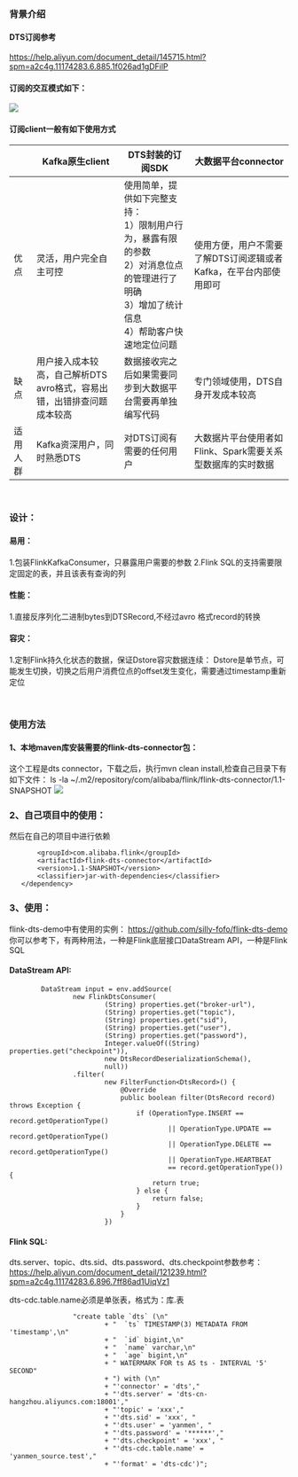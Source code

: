 ### 背景介绍

#### DTS订阅参考
https://help.aliyun.com/document_detail/145715.html?spm=a2c4g.11174283.6.885.1f026ad1gDFilP

#### 订阅的交互模式如下：
![](https://img-blog.csdnimg.cn/2021052811415379.png?x-oss-process=image/watermark,type_ZmFuZ3poZW5naGVpdGk,shadow_10,text_aHR0cHM6Ly9ibG9nLmNzZG4ubmV0L05pcHBsZXI=,size_16,color_FFFFFF,t_70#pic_center)

#### 订阅client一般有如下使用方式

|  |  Kafka原生client   | DTS封装的订阅SDK  | 大数据平台connector
| --- |  ----  | ----  |--- |
| 优点  | 灵活，用户完全自主可控 |使用简单，提供如下完整支持：<br>1）限制用户行为，暴露有限的参数 <br>2）对消息位点的管理进行了明确 <br> 3）增加了统计信息 <br> 4）帮助客户快速地定位问题 |使用方便，用户不需要了解DTS订阅逻辑或者Kafka，在平台内部使用即可 |
| 缺点  | 用户接入成本较高，自己解析DTS avro格式，容易出错，出错排查问题成本较高 |数据接收完之后如果需要同步到大数据平台需要再单独编写代码 |专门领域使用，DTS自身开发成本较高 |
| 适用人群  | Kafka资深用户，同时熟悉DTS |对DTS订阅有需要的任何用户 |大数据片平台使用者如Flink、Spark需要关系型数据库的实时数据 |

<br>

### 设计：

#### 易用：
1.包装FlinkKafkaConsumer，只暴露用户需要的参数
2.Flink SQL的支持需要限定固定的表，并且该表有查询的列
#### 性能：
1.直接反序列化二进制bytes到DTSRecord,不经过avro 格式record的转换
#### 容灾：
1.定制Flink持久化状态的数据，保证Dstore容灾数据连续：
Dstore是单节点，可能发生切换，切换之后用户消费位点的offset发生变化，需要通过timestamp重新定位

<br>

### 使用方法

#### 1、本地maven库安装需要的flink-dts-connector包：
这个工程是dts connector，下载之后，执行mvn clean install,检查自己目录下有如下文件：
ls -la ~/.m2/repository/com/alibaba/flink/flink-dts-connector/1.1-SNAPSHOT
![](https://img-blog.csdnimg.cn/20210528114129954.png?x-oss-process=image/watermark,type_ZmFuZ3poZW5naGVpdGk,shadow_10,text_aHR0cHM6Ly9ibG9nLmNzZG4ubmV0L05pcHBsZXI=,size_16,color_FFFFFF,t_70#pic_center)

### 2、自己项目中的使用：
然后在自己的项目中进行依赖
```<dependency>
       <groupId>com.alibaba.flink</groupId>
       <artifactId>flink-dts-connector</artifactId>
       <version>1.1-SNAPSHOT</version>
       <classifier>jar-with-dependencies</classifier>
   </dependency>

```


### 3、使用：

flink-dts-demo中有使用的实例： https://github.com/silly-fofo/flink-dts-demo 你可以参考下，有两种用法，一种是Flink底层接口DataStream API，一种是Flink SQL

#### DataStream API:

```
        DataStream input = env.addSource(
                new FlinkDtsConsumer(
                        (String) properties.get("broker-url"),
                        (String) properties.get("topic"),
                        (String) properties.get("sid"),
                        (String) properties.get("user"),
                        (String) properties.get("password"),
                        Integer.valueOf((String) properties.get("checkpoint")),
                        new DtsRecordDeserializationSchema(),
                        null))
                .filter(
                        new FilterFunction<DtsRecord>() {
                            @Override
                            public boolean filter(DtsRecord record) throws Exception {
                                if (OperationType.INSERT == record.getOperationType()
                                        || OperationType.UPDATE == record.getOperationType()
                                        || OperationType.DELETE == record.getOperationType()
                                        || OperationType.HEARTBEAT
                                        == record.getOperationType()) {
                                    return true;
                                } else {
                                    return false;
                                }
                            }
                        })
```

#### Flink SQL:

dts.server、topic、dts.sid、dts.password、dts.checkpoint参数参考：
https://help.aliyun.com/document_detail/121239.html?spm=a2c4g.11174283.6.896.7ff86ad1UiqVz1

dts-cdc.table.name必须是单张表，格式为：库.表

```
                "create table `dts` (\n"
                        + "  `ts` TIMESTAMP(3) METADATA FROM 'timestamp',\n"
                        + "  `id` bigint,\n"
                        + "  `name` varchar,\n"
                        + "  `age` bigint,\n"
                        + " WATERMARK FOR ts AS ts - INTERVAL '5' SECOND"
                        + ") with (\n"
                        + "'connector' = 'dts',"
                        + "'dts.server' = 'dts-cn-hangzhou.aliyuncs.com:18001',"
                        + "'topic' = 'xxx',"
                        + "'dts.sid' = 'xxx', "
                        + "'dts.user' = 'yanmen', "
                        + "'dts.password' = '******',"
                        + "'dts.checkpoint' = 'xxx', "
                        + "'dts-cdc.table.name' = 'yanmen_source.test',"
                        + "'format' = 'dts-cdc')";
```